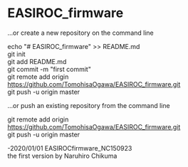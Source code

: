 # EASIROC_firmware

…or create a new repository on the command line  

echo "# EASIROC_firmware" >> README.md  
git init  
git add README.md  
git commit -m "first commit"  
git remote add origin https://github.com/TomohisaOgawa/EASIROC_firmware.git  
git push -u origin master  

…or push an existing repository from the command line  

git remote add origin https://github.com/TomohisaOgawa/EASIROC_firmware.git  
git push -u origin master  

-2020/01/01 EASIROCfirmware_NC150923  
the first version by Naruhiro Chikuma  
